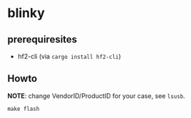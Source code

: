 # blinky

## prerequiresites

- hf2-cli (via `cargo install hf2-cli`)

## Howto

**NOTE**: change VendorID/ProductID for your case, see `lsusb`.

```console
make flash
```
